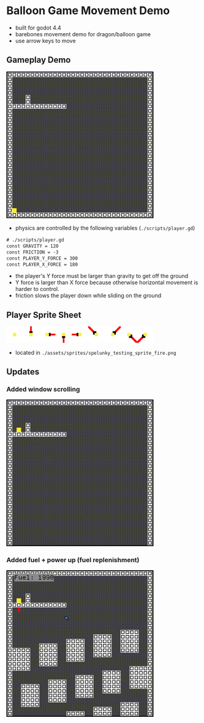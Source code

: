 # Balloon Game Movement Demo
- built for godot 4.4
- barebones movement demo for dragon/balloon game
- use arrow keys to move

## Gameplay Demo
  <img src="./docs/output.gif" width="384">

- physics are controlled by the following variables (`./scripts/player.gd`)
```gdscript
# ./scripts/player.gd
const GRAVITY = 120
const FRICTION = -3
const PLAYER_Y_FORCE = 300
const PLAYER_X_FORCE = 180
```
- the player's Y force must be larger than gravity to get off the ground
- Y force is larger than X force because otherwise horizontal movement is harder to control.
- friction slows the player down while sliding on the ground

## Player Sprite Sheet
<img src="./assets/sprites/spelunky_testing_sprite_fire.png" width="384">

- located in `./assets/sprites/spelunky_testing_sprite_fire.png`

## Updates

### Added window scrolling
<img src="./docs/scroll.gif" width="384">

### Added fuel + power up (fuel replenishment)
<img src="./docs/fuel.gif" width="384">
